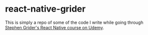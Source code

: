 # react-native-grider

This is simply a repo of some of the code I write while going through [Stephen Grider's React Native course on Udemy](https://www.udemy.com/course/the-complete-react-native-and-redux-course/).
